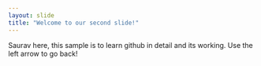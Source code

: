 ```yaml
---
layout: slide
title: "Welcome to our second slide!"
---
```

Saurav here, this sample is to learn github in detail and its working.
Use the left arrow to go back!
